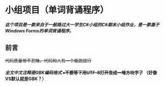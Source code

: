 # 小组项目（单词背诵程序）
***这个项目是一款来自于一般路过大一学生C#小组的C#期末小组作业，是一款基于Windows Forms的单词背诵程序。***
</br>
## 前言
~~代码质量惨不忍睹，代码和人有一个能跑就行~~
#### ***全文中文注释是GBK编码格式*** ~~♦不要等下用UTF-8打开变成一堆方块字了~~ （好像VS默认就是GBK？）
